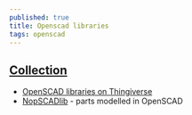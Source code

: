 ```yaml
---
published: true
title: Openscad libraries
tags: openscad
---
```

## [Collection](https://github.com/openscad/openscad/wiki/Libraries)
- [OpenSCAD libraries on Thingiverse](https://www.thingiverse.com/openscad/collections/libraries)
- [NopSCADlib](https://github.com/nophead/NopSCADlib/blob/master/readme.md) - parts modelled in OpenSCAD